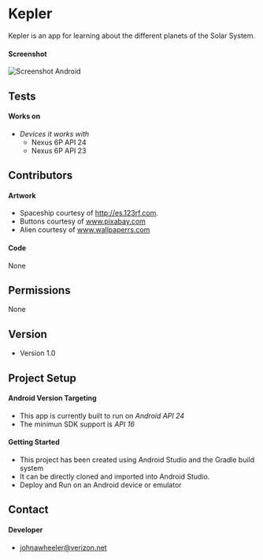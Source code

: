 Kepler
======
Kepler is an app for learning about the different planets of the Solar System.

#### Screenshot
![Screenshot Android]("https://github.com/CSC-285/FinalProject-Jwheeler1106/blob/master/Screenshot_1481165614.png")

## Tests
#### Works on
* *Devices it works with* 
  * Nexus 6P API 24
  * Nexus 6P API 23

## Contributors
#### Artwork
* Spaceship courtesy of http://es.123rf.com.
* Buttons courtesy of www.pixabay.com
* Alien courtesy of www.wallpaperrs.com

#### Code
None

## Permissions
None

## Version 
* Version 1.0

## Project Setup
#### Android Version Targeting
* This app is currently built to run on *Android API 24*
* The minimun SDK support is *API 16* 

#### Getting Started
* This project has been created using Android Studio and the Gradle build system 
* It can be directly cloned and imported into Android Studio.
* Deploy and Run on an Android device or emulator

## Contact
#### Developer
* johnawheeler@verizon.net
